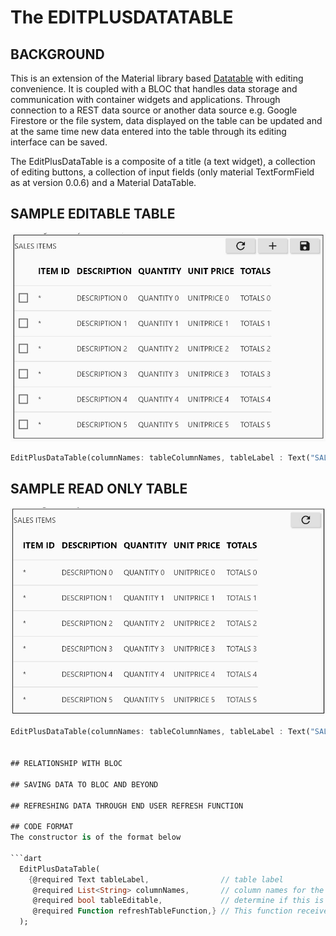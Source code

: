 # The EDITPLUSDATATABLE

## BACKGROUND
This is an extension of the  Material library based [Datatable](https://api.flutter.dev/flutter/material/DataTable-class.html) with editing convenience. 
It is coupled with a BLOC that handles data storage and communication with container widgets and applications. Through connection to a REST data source 
or another data source e.g. Google Firestore or the file system, data displayed on the table can be updated and at the same time new data entered into 
the table through its editing interface can be saved.

The EditPlusDataTable is a composite of a title (a text widget), a collection of editing buttons, a collection of input fields (only material TextFormField as at version 0.0.6) and a Material DataTable. 

## SAMPLE EDITABLE TABLE
![Editable Table](editable_table.jpg)

```dart
EditPlusDataTable(columnNames: tableColumnNames, tableLabel : Text("SALES ITEMS"), tableEditable : true, refreshTableFunction: refreshTableFromREST)
```

## SAMPLE READ ONLY TABLE
![Read Only Table](readonly_table.jpg)

```dart
EditPlusDataTable(columnNames: tableColumnNames, tableLabel : Text("SALES ITEMS"), tableEditable : false, refreshTableFunction: refreshTableFromREST)


## RELATIONSHIP WITH BLOC

## SAVING DATA TO BLOC AND BEYOND

## REFRESHING DATA THROUGH END USER REFRESH FUNCTION

## CODE FORMAT
The constructor is of the format below

```dart
  EditPlusDataTable(
    {@required Text tableLabel,                // table label
     @required List<String> columnNames,       // column names for the table, required by Material DataTable
     @required bool tableEditable,             // determine if this is a read only table or table with ability to add items
     @required Function refreshTableFunction,} // This function receives the BLOC in use by the table to end user calling application
  );
```